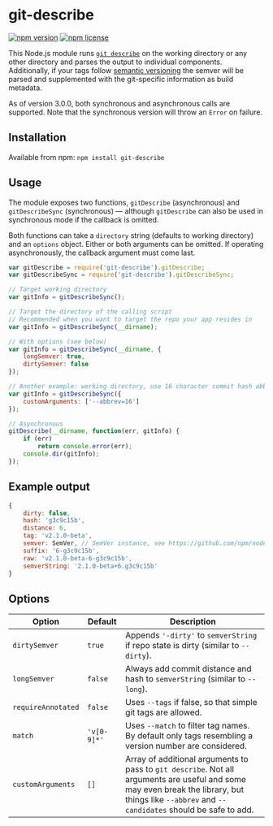 # git-describe

[![npm version](https://img.shields.io/npm/v/git-describe.svg)](https://www.npmjs.com/package/git-describe)
[![npm license](https://img.shields.io/npm/l/git-describe.svg)](https://www.npmjs.com/package/git-describe)

This Node.js module runs [`git describe`][1] on the working directory or any
other directory and parses the output to individual components. Additionally,
if your tags follow [semantic versioning][2] the semver will be parsed and
supplemented with the git-specific information as build metadata.

As of version 3.0.0, both synchronous and asynchronous calls are supported.
Note that the synchronous version will throw an `Error` on failure.

## Installation

Available from npm:
`npm install git-describe`

## Usage
The module exposes two functions, `gitDescribe` (asynchronous) and
`gitDescribeSync` (synchronous) &mdash; although `gitDescribe` can also be used
in synchronous mode if the callback is omitted.

Both functions can take a `directory` string (defaults to working directory)
and an `options` object. Either or both arguments can be omitted. If operating
asynchronously, the callback argument must come last.

```javascript
var gitDescribe = require('git-describe').gitDescribe;
var gitDescribeSync = require('git-describe').gitDescribeSync;

// Target working directory
var gitInfo = gitDescribeSync();

// Target the directory of the calling script
// Recommended when you want to target the repo your app resides in
var gitInfo = gitDescribeSync(__dirname);

// With options (see below)
var gitInfo = gitDescribeSync(__dirname, {
    longSemver: true,
    dirtySemver: false
});

// Another example: working directory, use 16 character commit hash abbreviation
var gitInfo = gitDescribeSync({
    customArguments: ['--abbrev=16']
});

// Asynchronous
gitDescribe(__dirname, function(err, gitInfo) {
    if (err)
        return console.error(err);
    console.dir(gitInfo);
});

```

## Example output
```javascript
{ 
    dirty: false,
    hash: 'g3c9c15b',
    distance: 6,
    tag: 'v2.1.0-beta',
    semver: SemVer, // SemVer instance, see https://github.com/npm/node-semver
    suffix: '6-g3c9c15b',
    raw: 'v2.1.0-beta-6-g3c9c15b',
    semverString: '2.1.0-beta+6.g3c9c15b'
}
```

## Options

Option             | Default     | Description
------------------ | ----------- | -----------
`dirtySemver`      | `true`      | Appends `'-dirty'` to `semverString` if repo state is dirty (similar to `--dirty`).
`longSemver`       | `false`     | Always add commit distance and hash to `semverString` (similar to `--long`).
`requireAnnotated` | `false`     | Uses `--tags` if false, so that simple git tags are allowed.
`match`            | `'v[0-9]*'` | Uses `--match` to filter tag names. By default only tags resembling a version number are considered.
`customArguments`  | `[]`        | Array of additional arguments to pass to `git describe`. Not all arguments are useful and some may even break the library, but things like `--abbrev` and `--candidates` should be safe to add.

[1]: https://git-scm.com/docs/git-describe
[2]: http://semver.org/
